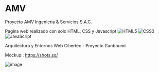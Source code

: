 # AMV
Proyecto AMV Ingenieria &amp; Servicios S.A.C.

Pagina web realizado con solo HTML, CSS y Javascript 	![HTML5](https://img.shields.io/badge/html5-%23E34F26.svg?style=for-the-badge&logo=html5&logoColor=white) ![CSS3](https://img.shields.io/badge/css3-%231572B6.svg?style=for-the-badge&logo=css3&logoColor=white) ![JavaScript](https://img.shields.io/badge/javascript-%23323330.svg?style=for-the-badge&logo=javascript&logoColor=%23F7DF1E)

Arquitectura y Entornos Web Cibertec - Proyecto Gunbound

Mockup : https://shots.so/

![image](https://github.com/user-attachments/assets/4bfa4c1e-c0d0-4014-9569-d2bc13c2e377)

